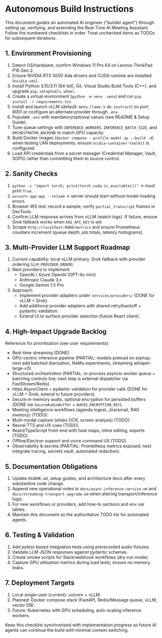 # Autonomous Build Instructions

This document guides an automated AI engineer ("builder agent") through setting up,
verifying, and extending the Real-Time AI Meeting Assistant. Follow the numbered
checklists in order. Treat unchecked items as TODOs for subsequent iterations.

## 1. Environment Provisioning
1. Detect OS/hardware; confirm Windows 11 Pro 64 on Lenovo ThinkPad P16 Gen 2.
2. Ensure NVIDIA RTX 5000 Ada drivers and CUDA runtime are installed (`nvidia-smi`).
3. Install Python 3.10/3.11 (64-bit), Git, Visual Studio Build Tools (C++), and
   upgrade `pip`, `setuptools`, `wheel`.
4. Create a virtual environment (`python -m venv .venv`) and run `pip install -r requirements.txt`.
5. Install and launch vLLM (default: `meta-llama-3-8b-instruct`) on port 8001 or
   configure an alternate provider through `.env`.
6. Populate `.env` with mandatory/optional values (see README & Setup Guide).
7. Tune queue settings with `INFERENCE_WORKERS`, `INFERENCE_BATCH_SIZE`, and `ORCHESTRATOR_BACKEND` to match GPU capacity.
8. Build Docker images (`docker compose --profile model up --build -d`) when testing LAN deployments; ensure `nvidia-container-toolkit` is configured.
9. Load API credentials from a secret manager (Credential Manager, Vault, SOPS) rather than committing them to source control.

## 2. Sanity Checks
1. `python -c "import torch; print(torch.cuda.is_available())"` → must print `True`.
2. `uvicorn app:app --reload` → server should start without model-loading errors.
3. Browser WS test: record a sample; verify `partial_transcript` frames in DevTools.
4. Confirm LLM response arrives from vLLM (watch logs). If failure, ensure Grok
   fallback works when `XAI_API_KEY` is set.
5. Scrape `http://localhost:8000/metrics` and ensure Prometheus counters increment (queue depth, job totals, latency histograms).

## 3. Multi-Provider LLM Support Roadmap
1. Current capability: local vLLM primary, Grok fallback with provider ordering (`LLM_PROVIDER_ORDER`).
2. Next providers to implement:
   - OpenAI / Azure OpenAI (GPT-4o mini)
   - Anthropic Claude 3.x
   - Google Gemini 1.5 Pro
3. Approach:
   - Implement provider adapters under `services/providers/` (DONE for vLLM + Grok).
   - Add additional provider adapters with shared retry/backoff + pydantic validation.
   - Extend UI to surface provider selection (future React client).

## 4. High-Impact Upgrade Backlog
Reference for prioritisation (see user requirements):
- Real-time streaming (DONE).
- GPU-centric inference pipeline (PARTIAL: models preload on startup; next add batched diarization, NeMo experiments, streaming whisper-large-v3).
- Structured orchestration (PARTIAL: in-process asyncio worker queue + batching controls live; next step is external dispatcher via FastStream/Redis).
- httpx.AsyncClient + pydantic validation for provider calls (DONE for vLLM + Grok; extend to future providers).
- Secure in-memory audio, optional encryption for persisted buffers (DONE via `SecureAudioBuffer` + `AUDIO_ENCRYPTION_KEY`).
- Meeting intelligence workflows (agenda ingest, Jira/email, RAG memory) (TODO).
- Multi-modal capture (slides OCR, screen analysis) (TODO).
- Neural TTS and UX cues (TODO).
- React/TypeScript front-end with heat maps, inline editing, exports (TODO).
- Offline/Electron support and voice command UX (TODO).
- Observability & secrets (PARTIAL: Prometheus metrics exposed; next integrate tracing, secrets vault, automated redaction).

## 5. Documentation Obligations
1. Update `README.md`, setup guides, and architecture docs after every
   substantive code change.
2. Append new operational notes to `docs/async-inference-service.md` and
   `docs/streaming-transport-upgrade.md` when altering transport/inference logic.
3. For new workflows or providers, add how-to sections and env var tables.
4. Maintain this document as the authoritative TODO list for automated agents.

## 6. Testing & Validation
1. Add pytest-based integration tests using prerecorded audio fixtures.
2. Validate LLM JSON responses against pydantic schemas.
3. Create smoke scripts for Slack/webhook workflows (dry-run mode).
4. Capture GPU utilisation metrics during load tests; ensure no memory leaks.

## 7. Deployment Targets
1. Local single-user (current): uvicorn + vLLM.
2. Planned: Docker compose stack (FastAPI, Redis/Message queue, vLLM, vector DB).
3. Future: Kubernetes with GPU scheduling, auto-scaling inference workers.

Keep this checklist synchronized with implementation progress so future AI agents
can continue the build with minimal context switching.
